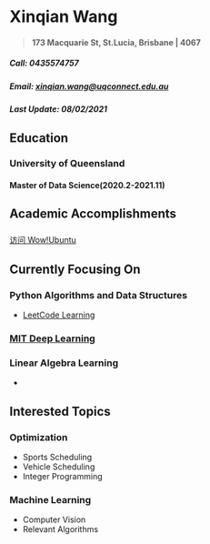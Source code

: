 # Xinqian Wang
> #### 173 Macquarie St, St.Lucia, Brisbane | 4067
##### Call: 0435574757
##### Email: xinqian.wang@uqconnect.edu.au
##### Last Update: 08/02/2021
## Education
### University of Queensland
#### Master of Data Science(2020.2-2021.11)
## Academic Accomplishments
### 
[访问 Wow!Ubuntu](http://wowubuntu.com)

## Currently Focusing On
### Python Algorithms and Data Structures
   -  [LeetCode Learning](/LeetCode)
### [MIT Deep Learning](http://introtodeeplearning.com/)
### Linear Algebra Learning
   -  
## Interested Topics
### Optimization
   -  Sports Scheduling
   -  Vehicle Scheduling
   -  Integer Programming
### Machine Learning
   -  Computer Vision
   -  Relevant Algorithms
